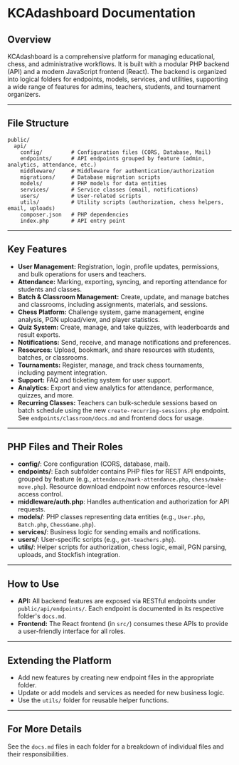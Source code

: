 # KCAdashboard Documentation

## Overview

KCAdashboard is a comprehensive platform for managing educational, chess, and administrative workflows. It is built with a modular PHP backend (API) and a modern JavaScript frontend (React). The backend is organized into logical folders for endpoints, models, services, and utilities, supporting a wide range of features for admins, teachers, students, and tournament organizers.

---

## File Structure

```
public/
  api/
    config/         # Configuration files (CORS, Database, Mail)
    endpoints/      # API endpoints grouped by feature (admin, analytics, attendance, etc.)
    middleware/     # Middleware for authentication/authorization
    migrations/     # Database migration scripts
    models/         # PHP models for data entities
    services/       # Service classes (email, notifications)
    users/          # User-related scripts
    utils/          # Utility scripts (authorization, chess helpers, email, uploads)
    composer.json   # PHP dependencies
    index.php       # API entry point
```

---

## Key Features

- **User Management:** Registration, login, profile updates, permissions, and bulk operations for users and teachers.
- **Attendance:** Marking, exporting, syncing, and reporting attendance for students and classes.
- **Batch & Classroom Management:** Create, update, and manage batches and classrooms, including assignments, materials, and sessions.
- **Chess Platform:** Challenge system, game management, engine analysis, PGN upload/view, and player statistics.
- **Quiz System:** Create, manage, and take quizzes, with leaderboards and result exports.
- **Notifications:** Send, receive, and manage notifications and preferences.
- **Resources:** Upload, bookmark, and share resources with students, batches, or classrooms.
- **Tournaments:** Register, manage, and track chess tournaments, including payment integration.
- **Support:** FAQ and ticketing system for user support.
- **Analytics:** Export and view analytics for attendance, performance, quizzes, and more.
- **Recurring Classes:** Teachers can bulk-schedule sessions based on batch schedule using the new `create-recurring-sessions.php` endpoint. See `endpoints/classroom/docs.md` and frontend docs for usage.

---

## PHP Files and Their Roles

- **config/**: Core configuration (CORS, database, mail).
- **endpoints/**: Each subfolder contains PHP files for REST API endpoints, grouped by feature (e.g., `attendance/mark-attendance.php`, `chess/make-move.php`). Resource download endpoint now enforces resource-level access control.
- **middleware/auth.php**: Handles authentication and authorization for API requests.
- **models/**: PHP classes representing data entities (e.g., `User.php`, `Batch.php`, `ChessGame.php`).
- **services/**: Business logic for sending emails and notifications.
- **users/**: User-specific scripts (e.g., `get-teachers.php`).
- **utils/**: Helper scripts for authorization, chess logic, email, PGN parsing, uploads, and Stockfish integration.

---

## How to Use

- **API:** All backend features are exposed via RESTful endpoints under `public/api/endpoints/`. Each endpoint is documented in its respective folder's `docs.md`.
- **Frontend:** The React frontend (in `src/`) consumes these APIs to provide a user-friendly interface for all roles.

---

## Extending the Platform

- Add new features by creating new endpoint files in the appropriate folder.
- Update or add models and services as needed for new business logic.
- Use the `utils/` folder for reusable helper functions.

---

## For More Details

See the `docs.md` files in each folder for a breakdown of individual files and their responsibilities.
